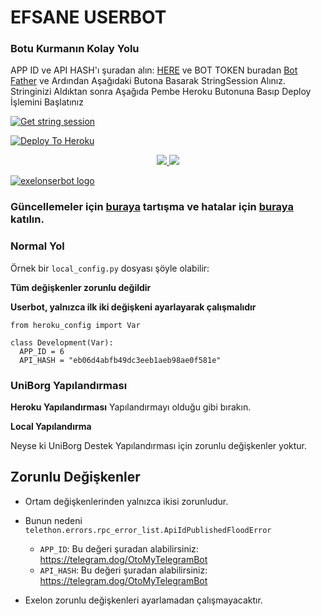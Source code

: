 
# EFSANE USERBOT

### Botu Kurmanın Kolay Yolu
APP ID ve API HASH'ı şuradan alın: [HERE](https://telegram.dog/OtoMyTelegramBot) ve BOT TOKEN buradan [Bot Father](https://t.me/botfather) ve Ardından Aşağıdaki Butona  Basarak StringSession Alınız. Stringinizi Aldıktan sonra Aşağıda Pembe Heroku Butonuna Basıp Deploy İşlemini Başlatınız

[![Get string session](https://repl.it/badge/github/brsitolmyers/exelonstringalici)](https://exelonstringalici.bristolmyers.repl.run/)

[![Deploy To Heroku](https://www.herokucdn.com/deploy/button.svg)](https://heroku.com/deploy)
<p align="center">
  <a href="https://github.com/BristolMyers/ExelonUserBot/fork">
    <img src="https://img.shields.io/github/forks/BristolMyers/ExelonUserBot?label=Fork&style=social">

  </a>
  <a href="https://github.com/BristolMyers/ExelonUserBot">
    <img src="https://img.shields.io/github/stars/BristolMyers/ExelonUserBot?style=social">
  </a>
</p>


[![exelonserbot logo](https://telegra.ph/file/f846d19602ef8ea3e9e64.jpg)](https://heroku.com/deploy)


### Güncellemeler için [buraya](https://t.me/ExelonUserBot) tartışma ve hatalar için [buraya](https://t.me/ExelonSupport) katılın.

### Normal Yol

Örnek bir `local_config.py` dosyası şöyle olabilir:

**Tüm değişkenler zorunlu değildir**

__Userbot, yalnızca ilk iki değişkeni ayarlayarak çalışmalıdır__

```python3
from heroku_config import Var

class Development(Var):
  APP_ID = 6
  API_HASH = "eb06d4abfb49dc3eeb1aeb98ae0f581e"
```

### UniBorg Yapılandırması



**Heroku Yapılandırması**
Yapılandırmayı olduğu gibi bırakın.

**Local Yapılandırma**

Neyse ki UniBorg Destek Yapılandırması için zorunlu değişkenler yoktur.

## Zorunlu Değişkenler

- Ortam değişkenlerinden yalnızca ikisi zorunludur.
- Bunun nedeni `telethon.errors.rpc_error_list.ApiIdPublishedFloodError`

    - `APP_ID`:   Bu değeri şuradan alabilirsiniz: https://telegram.dog/OtoMyTelegramBot
    - `API_HASH`:   Bu değeri şuradan alabilirsiniz: https://telegram.dog/OtoMyTelegramBot
- Exelon zorunlu değişkenleri ayarlamadan çalışmayacaktır.
